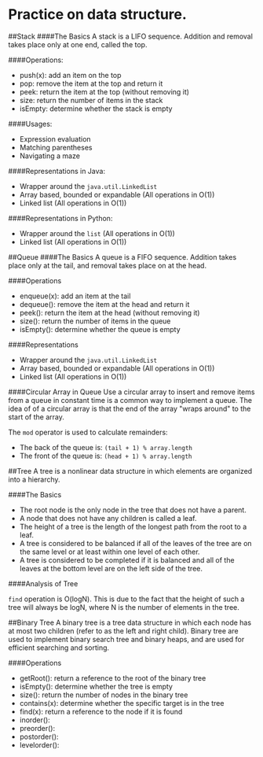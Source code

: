 Practice on data structure.
===============

##Stack
####The Basics
A stack is a LIFO sequence. Addition and removal takes place only at one end, called the top.

####Operations:

+ push(x): add an item on the top
+ pop: remove the item at the top and return it
+ peek: return the item at the top (without removing it)
+ size: return the number of items in the stack
+ isEmpty: determine whether the stack is empty

####Usages:

+ Expression evaluation
+ Matching parentheses
+ Navigating a maze

####Representations in Java:

+ Wrapper around the `java.util.LinkedList`
+ Array based, bounded or expandable (All operations in O(1))
+ Linked list (All operations in O(1))

####Representations in Python:

+ Wrapper around the `list` (All operations in O(1))
+ Linked list (All operations in O(1))

##Queue
####The Basics
A queue is a FIFO sequence. Addition takes place only at the tail, and removal takes place on at the head.

####Operations

+ enqueue(x): add an item at the tail
+ dequeue(): remove the item at the head and return it
+ peek(): return the item at the head (without removing it)
+ size(): return the number of items in the queue
+ isEmpty(): determine whether the queue is empty

####Representations

+ Wrapper around the `java.util.LinkedList`
+ Array based, bounded or expandable (All operations in O(1))
+ Linked list (All operations in O(1))

####Circular Array in Queue
Use a circular array to insert and remove items from a queue in constant time is a common way to implement a queue. The idea of of a circular array is that the end of the array "wraps around" to the start of the array.

The `mod` operator is used to calculate remainders:

+ The back of the queue is: `(tail + 1) % array.length`
+ The front of the queue is: `(head + 1) % array.length`

##Tree
A tree is a nonlinear data structure in which elements are organized into a hierarchy.

####The Basics

+ The root node is the only node in the tree that does not have a parent.
+ A node that does not have any children is called a leaf.
+ The height of a tree is the length of the longest path from the root to a leaf.
+ A tree is considered to be balanced if all of the leaves of the tree are on the same level or at least within one level of each other.
+ A tree is considered to be completed if it is balanced and all of the leaves at the bottom level are on the left side of the tree.

####Analysis of Tree

`find` operation is O(logN). This is due to the fact that the height of such a tree will always be logN, where N is the number of elements in the tree.

##Binary Tree
A binary tree is a tree data structure in which each node has at most two children (refer to as the left and right child). Binary tree are used to implement binary search tree and binary heaps, and are used for efficient searching and sorting.

####Operations
+ getRoot(): return a reference to the root of the binary tree
+ isEmpty(): determine whether the tree is empty
+ size(): return the number of nodes in the binary tree
+ contains(x): determine whether the specific target is in the tree
+ find(x): return a reference to the node if it is found
+ inorder():
+ preorder():
+ postorder():
+ levelorder():
